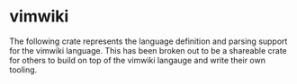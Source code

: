 # vimwiki

The following crate represents the language definition and parsing support for
the vimwiki language. This has been broken out to be a shareable crate for
others to build on top of the vimwiki langauge and write their own tooling.
